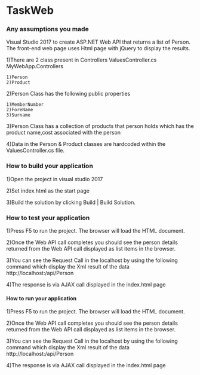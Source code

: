 # TaskWeb
### Any assumptions you made

Visual Studio 2017 to create ASP.NET Web API  that returns a list of Person. The front-end web page uses Html page with jQuery to display the results.

1)There are 2 class present in Controllers ValuesController.cs 
   MyWebApp.Controllers

    1)Person
    2)Product

2)Person Class has the following public properties

    1)MemberNumber
    2)ForeName
    3)Surname 

3)Person Class has a collection of products that person holds which has the product name,cost associated with  the person

4)Data in the  Person & Product classes are hardcoded within the  ValuesController.cs file.

### How to build your application


1)Open the project in visual studio 2017

2)Set index.html as the start page

3)Build the solution by clicking Build | Build Solution.

### How to test your application

1)Press F5 to run the project. The browser will load the HTML document.

2)Once the Web API call completes you should see the person details returned from the Web API call displayed as list items in the browser.

3)You can see the Request Call in the localhost by using the following command which display the 
Xml result of the data
http://localhost:/api/Person

4)The response is via AJAX call displayed in the index.html page

#### How to run your application

1)Press F5 to run the project. The browser will load the HTML document.

2)Once the Web API call completes you should see the person details returned from the Web API call displayed as list items in the browser.

3)You can see the Request Call in the localhost by using the following command which display the 
Xml result of the data
http://localhost:/api/Person

4)The response is via AJAX call displayed in the index.html page




